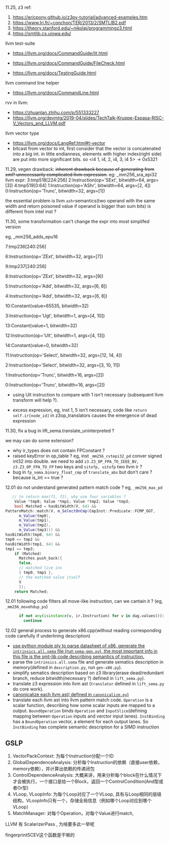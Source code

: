 11.25, z3 ref:

1. https://ericpony.github.io/z3py-tutorial/advanced-examples.htm
2. https://www.lri.fr/~conchon/TER/2013/2/SMTLIB2.pdf
3. https://theory.stanford.edu/~nikolaj/programmingz3.html
4. https://smtlib.cs.uiowa.edu/

llvm test-suite

* https://llvm.org/docs/CommandGuide/lit.html

* https://llvm.org/docs/CommandGuide/FileCheck.html
* https://llvm.org/docs/TestingGuide.html

llvm command line helper

* https://llvm.org/docs/CommandLine.html

rvv in llvm:

* https://zhuanlan.zhihu.com/p/551333227
* https://llvm.org/devmtg/2019-04/slides/TechTalk-Kruppe-Espasa-RISC-V_Vectors_and_LLVM.pdf

llvm vector type

* https://llvm.org/docs/LangRef.html#t-vector
* bitcast from vector to int, first consider that the vector is concatenated into a big int. in little endianness, elements with higher index(right side) are put into more significant bits. so \<i4 1, i4, 2, i4, 3, i4 5\> -> 0x5321

11.29, vegen drawback:
~~inherent drawback because of generating from xml? unnecessarily complicated llvm expression.~~
eg: _mm256_sra_epi32
llvm expr:
3:tmp518[224:256]
2:Instruction(op='SExt', bitwidth=64, args=[3])
4:tmp519[0:64]
1:Instruction(op='AShr', bitwidth=64, args=[2, 4])
0:Instruction(op='Trunc', bitwidth=32, args=[1])

the essential problem is llvm `ashr`semantics(two operand with the same width and return poisoned value if operand is bigger than sum bits) is different from intel inst ?



11.30, some transformation can't change the expr into most simplifed version

eg, _mm256_adds_epu16

7:tmp236[240:256]

6:Instruction(op='ZExt', bitwidth=32, args=[7])

9:tmp237[240:256]

8:Instruction(op='ZExt', bitwidth=32, args=[9])

5:Instruction(op='Add', bitwidth=32, args=[6, 8])

4:Instruction(op='Add', bitwidth=32, args=[6, 8])

10:Constant(value=65535, bitwidth=32)

3:Instruction(op='Ugt', bitwidth=1, args=[4, 10])

13:Constant(value=1, bitwidth=32)

12:Instruction(op='Ult', bitwidth=1, args=[4, 13])

14:Constant(value=0, bitwidth=32)

11:Instruction(op='Select', bitwidth=32, args=[12, 14, 4])

2:Instruction(op='Select', bitwidth=32, args=[3, 10, 11])

1:Instruction(op='Trunc', bitwidth=16, args=[2])

0:Instruction(op='Trunc', bitwidth=16, args=[2])

* using Ult instruction to compare with 1 isn't necessary (subsequent llvm transform will help ?).

* excess expression, eg, inst 1, 5 isn't necessary, code like `return self.ir[node_id]` in z3op_translators causes the emergence of dead expression 



11.30, fix a bug in lift_sema.translate_uninterpreted ? 

we may can do some extension?

* why ir_types does not contain FPConstant ?
* raised keyError in op_table ? eg, inst `_mm256_cvtepi32_pd` conver signed int32 into double. we need to add `z3.Z3_OP_FPA_TO_IEEE_BV, z3.Z3_OP_FPA_TO_FP` two keys and `sitofp, uitofp` two llvm ir ?
* bug in `fp_sema.binary_float_cmp` of `translate_abs` but don't care ? because is_int == true ?



12.01 do not understand generated pattern match code ? eg, `_mm256_max_pd`

```cpp	
   // to return max(f1, f2), why use four variables ? 
	Value *tmp0; Value *tmp1; Value *tmp2; Value *tmp3;
    bool Matched = hasBitWidth(V, 64) &&
PatternMatch::match(V, m_SelectOnCmp(CmpInst::Predicate::FCMP_OGT,
      m_Value(tmp0),
      m_Value(tmp1),
      m_Value(tmp2),
      m_Value(tmp3))) &&
hasBitWidth(tmp0, 64) &&
tmp0 == tmp2 &&
hasBitWidth(tmp1, 64) &&
tmp1 == tmp3;
    if (Matched)
      Matches.push_back({
      false,
      // matched live ins
      { tmp0, tmp1 },
      // the matched value itself
      V
      });
    return Matched;
```

12.01 following code filters all move-like instruction, can we cantain it ? (eg, `_mm256_movehdup_ps`)

```python
      if not any(isinstance(v, ir.Instruction) for v in dag.values()):
        continue
```



12.02  general process to generate x86.cpp(without reading corresponding code carefully if  underlining description)

* <u>use python module ply to  parse datasheet of x86, generate the `intrinsics.all.sema` file (run `sema-gen.py`), the most important info in this file is the smt-lib code describing semantics of instruction.</u>
* parse the `intrinsics.all.sema` file and generate sematics description in memory(defined in `description.py`, run `gen-x86.py`).
* simplify sematics description based on z3 library(erase dead/redundant branch, reduce bitwidth(necessary ?) defined in `lift_sema.py`).
* translate z3 expression into llvm ast (`translator` defined in `lift_sema.py` do core work). 
* <u>canonicalize each llvm ast( defined in `canonicalize.py`)</u>
* translate each llvm ast into llvm pattern match code. `Operation` is a scalar function, describing how some scalar inputs are mapped to a output. `BoundOperation`  binds `Operation` and `InputSlice`(defining mapping between `Operation` inputs and verctor input lanes). `InstBinding` has a `BoundOperation` vector, a element for each output lanes. So `InstBinding` has complete semantic description for a SIMD instruction



## GSLP

1. VectorPackContext: 为每个Instruction分配一个ID
2. GlobalDependenceAnalysis: 分析每个Instruction的依赖（直接user依赖，memory依赖），并计算出依赖的传递闭包
3. ControlDependenceAnalysis: 大概来讲，用来分析每个block在什么情况下才会被执行，一个接口是给一个Block，返回一个ControlCondition(And型或者Or型)
4. VLoop, VLoopInfo: 为每个Loop对应了一个VLoop, 具有与Loop相同的层级结构，VLoopInfo只有一个，存储全局信息（例如哪个Loop对应到哪个VLoop）
5. MatchManager: 对每个Operation，对每个Value进行match,



LLVM 有 ScalarizerPass , 为啥要多此一举呢

fingerprintSCEV这个函数是干嘛的

